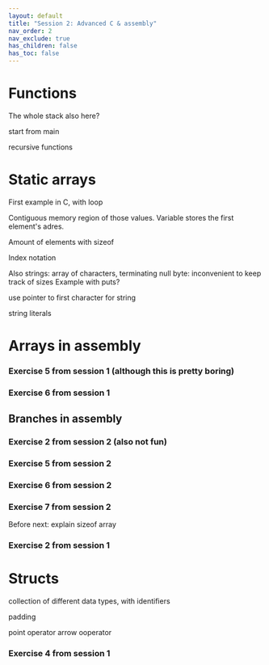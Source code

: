 ```yaml
---
layout: default
title: "Session 2: Advanced C & assembly"
nav_order: 2
nav_exclude: true
has_children: false
has_toc: false
---
```


# Functions

The whole stack also here?

start from main

recursive functions

# Static arrays

First example in C, with loop

Contiguous memory region of those values. Variable stores the first element's adres.

Amount of elements with sizeof

Index notation

Also strings: array of characters, terminating null byte: inconvenient to keep track of sizes
Example with puts?

use pointer to first character for string

string literals

# Arrays in assembly

### Exercise 5 from session 1 (although this is pretty boring)

### Exercise 6 from session 1

## Branches in assembly

### Exercise 2 from session 2 (also not fun)

### Exercise 5 from session 2

### Exercise 6 from session 2

### Exercise 7 from session 2

Before next: explain sizeof array

### Exercise 2 from session 1

# Structs

collection of different data types, with identifiers

padding

point operator
arrow ooperator

### Exercise 4 from session 1
